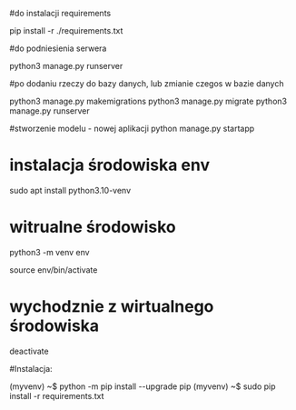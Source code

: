 #do instalacji requirements

pip install -r ./requirements.txt

#do podniesienia serwera

python3 manage.py runserver 

#po dodaniu rzeczy do bazy danych, lub zmianie czegos w bazie danych

python3 manage.py makemigrations
python3 manage.py migrate
python3 manage.py runserver

#stworzenie modelu - nowej aplikacji
python manage.py startapp <nazwa apki>

# instalacja środowiska env

sudo apt install python3.10-venv


# witrualne środowisko
python3 -m venv env

source env/bin/activate

# wychodznie z wirtualnego środowiska
deactivate




#Instalacja: 

(myvenv) ~$ python -m pip install --upgrade pip
(myvenv) ~$ sudo pip install -r requirements.txt